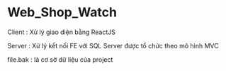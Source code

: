 # Web_Shop_Watch
Client : Xử lý giao diện bằng ReactJS

Server : Xử lý kết nối FE với SQL Server được tổ chức theo mô hình MVC

file.bak : là cơ sở dữ liệu của project
